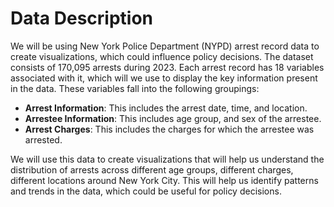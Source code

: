 # Data Description

We will be using New York Police Department (NYPD) arrest record data to create visualizations, which could influence policy decisions. The dataset consists of 170,095 arrests during 2023. Each arrest record has 18 variables associated with it, which will we use to display the key information present in the data. These variables fall into the following groupings:

- **Arrest Information**: This includes the arrest date, time, and location.
- **Arrestee Information**: This includes age group, and sex of the arrestee.
- **Arrest Charges**: This includes the charges for which the arrestee was arrested.

We will use this data to create visualizations that will help us understand the distribution of arrests across different age groups, different charges, different locations around New York City. This will help us identify patterns and trends in the data, which could be useful for policy decisions.
